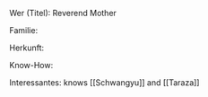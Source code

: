 Wer (Titel): Reverend Mother 

Familie:

Herkunft:

Know-How:

Interessantes: knows [[Schwangyu]] and [[Taraza]]